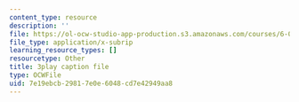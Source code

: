 ```yaml
---
content_type: resource
description: ''
file: https://ol-ocw-studio-app-production.s3.amazonaws.com/courses/6-0001-introduction-to-computer-science-and-programming-in-python-fall-2016/7e19ebcb29817e0e6048cd7e42949aa8_8s0d87sjy1A.srt
file_type: application/x-subrip
learning_resource_types: []
resourcetype: Other
title: 3play caption file
type: OCWFile
uid: 7e19ebcb-2981-7e0e-6048-cd7e42949aa8
---
```

